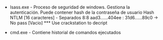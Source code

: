* lsass.exe - Proceso de seguridad de windows. Gestiona la autenticación. Puede contener hash de la contraseña de usuario
Hash NTLM [16 caracteres] - Separados 8:8
aad3......404ee : 31d6......89c0 -> No pass [Vacio]
*** Use crackstation to decript

* cmd.exe - Contiene historial de comandos ejecutados


